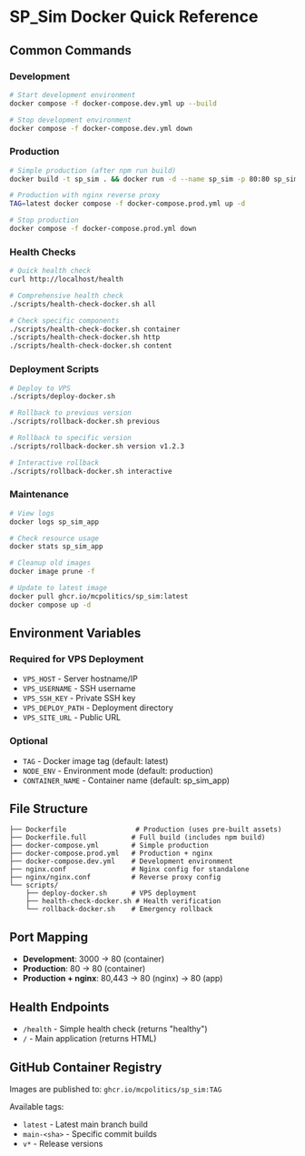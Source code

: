 # SP_Sim Docker Quick Reference

## Common Commands

### Development
```bash
# Start development environment
docker compose -f docker-compose.dev.yml up --build

# Stop development environment  
docker compose -f docker-compose.dev.yml down
```

### Production
```bash
# Simple production (after npm run build)
docker build -t sp_sim . && docker run -d --name sp_sim -p 80:80 sp_sim

# Production with nginx reverse proxy
TAG=latest docker compose -f docker-compose.prod.yml up -d

# Stop production
docker compose -f docker-compose.prod.yml down
```

### Health Checks
```bash
# Quick health check
curl http://localhost/health

# Comprehensive health check
./scripts/health-check-docker.sh all

# Check specific components
./scripts/health-check-docker.sh container
./scripts/health-check-docker.sh http
./scripts/health-check-docker.sh content
```

### Deployment Scripts
```bash
# Deploy to VPS
./scripts/deploy-docker.sh

# Rollback to previous version
./scripts/rollback-docker.sh previous

# Rollback to specific version  
./scripts/rollback-docker.sh version v1.2.3

# Interactive rollback
./scripts/rollback-docker.sh interactive
```

### Maintenance
```bash
# View logs
docker logs sp_sim_app

# Check resource usage
docker stats sp_sim_app

# Cleanup old images
docker image prune -f

# Update to latest image
docker pull ghcr.io/mcpolitics/sp_sim:latest
docker compose up -d
```

## Environment Variables

### Required for VPS Deployment
- `VPS_HOST` - Server hostname/IP
- `VPS_USERNAME` - SSH username
- `VPS_SSH_KEY` - Private SSH key
- `VPS_DEPLOY_PATH` - Deployment directory
- `VPS_SITE_URL` - Public URL

### Optional
- `TAG` - Docker image tag (default: latest)
- `NODE_ENV` - Environment mode (default: production)
- `CONTAINER_NAME` - Container name (default: sp_sim_app)

## File Structure

```
├── Dockerfile                 # Production (uses pre-built assets)
├── Dockerfile.full           # Full build (includes npm build)
├── docker-compose.yml        # Simple production
├── docker-compose.prod.yml   # Production + nginx
├── docker-compose.dev.yml    # Development environment
├── nginx.conf                # Nginx config for standalone
├── nginx/nginx.conf          # Reverse proxy config
└── scripts/
    ├── deploy-docker.sh      # VPS deployment
    ├── health-check-docker.sh # Health verification
    └── rollback-docker.sh    # Emergency rollback
```

## Port Mapping

- **Development**: 3000 → 80 (container)
- **Production**: 80 → 80 (container)  
- **Production + nginx**: 80,443 → 80 (nginx) → 80 (app)

## Health Endpoints

- `/health` - Simple health check (returns "healthy")
- `/` - Main application (returns HTML)

## GitHub Container Registry

Images are published to: `ghcr.io/mcpolitics/sp_sim:TAG`

Available tags:
- `latest` - Latest main branch build
- `main-<sha>` - Specific commit builds
- `v*` - Release versions